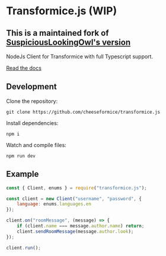 # Transformice.js (WIP)

## This is a maintained fork of [SuspiciousLookingOwl's version](https://github.com/SuspiciousLookingOwl/transformice.js)

NodeJs Client for Transformice with full Typescript support.

[Read the docs](https://transformice-js.netlify.app/docs/) 

## Development

Clone the repository:

```
git clone https://github.com/cheeseformice/transformice.js
```

Install dependencies:

```
npm i
```

Watch and compile files:

```
npm run dev
```

## Example

```js
const { Client, enums } = require("transformice.js");

const client = new Client("username", "password", {
	language: enums.languages.en
});

client.on("roomMessage", (message) => {
	if (client.name === message.author.name) return;
	client.sendRoomMessage(message.author.look);
});

client.run();
```
